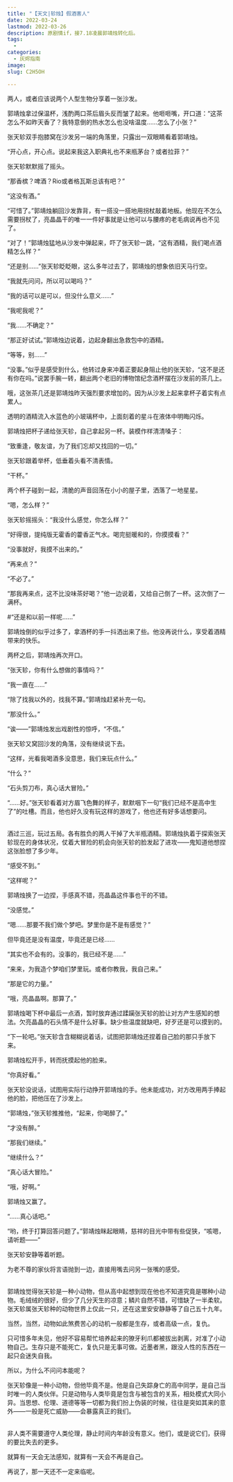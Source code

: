 ```yaml
---
title: "【天文|轸烛】假酒害人"
date: 2022-03-24
lastmod: 2022-03-26
description: 原剧情if，接7.18凌晨郭靖烛转化后。
tags:
  - 
categories:
  - 灰烬指南
image: 
slug: C2H5OH

---
```

两人，或者应该说两个人型生物分享着一张沙发。
<br>

郭靖烛拿过保温杯，浅酌两口茶后眉头反而皱了起来。他咂咂嘴，开口道：“这茶怎么不如昨天香了？我特意倒的热水怎么也没啥温度……怎么了小张？”
<br>

张天轸双手抱膝窝在沙发另一端的角落里，只露出一双眼睛看着郭靖烛。
<br>

“开心点，开心点。说起来我这入职典礼也不来瓶茅台？或者拉菲？”
<br>

张天轸默默摇了摇头。
<br>

“那香槟？啤酒？Rio或者格瓦斯总该有吧？”
<br>

“这没有酒。”
<br>

“可惜了。”郭靖烛躺回沙发靠背，有一搭没一搭地用拐杖敲着地板。他现在不怎么需要拐杖了，亮晶晶干的唯一一件好事就是让他可以与腰疼的老毛病说再也不见了。
<br>

“对了！”郭靖烛猛地从沙发中弹起来，吓了张天轸一跳，“这有酒精，我们喝点酒精怎么样？”
<br>

“还是别……”张天轸眨眨眼，这么多年过去了，郭靖烛的想象依旧天马行空。
<br>

“我就先问问，所以可以喝吗？”
<br>

“我的话可以是可以，但没什么意义……”
<br>

“我呢我呢？”
<br>

“我……不确定？”
<br>

“那正好试试。”郭靖烛边说着，边起身翻出急救包中的酒精。
<br>

“等等，别……”
<br>

“没事。”似乎是感受到什么，他转过身来冲着正要起身阻止他的张天轸，“这不是还有你在吗。”说罢手腕一转，翻出两个老旧的博物馆纪念酒杯摆在沙发前的茶几上。
<br>

哦，这张茶几还是郭靖烛昨天强烈要求增加的。因为从沙发上起来拿杯子着实有点累人。
<br>

透明的酒精流入水蓝色的小玻璃杯中，上面刻着的星斗在液体中明晦闪烁。
<br>

郭靖烛把杯子递给张天轸，自己拿起另一杯。装模作样清清嗓子：
<br>

“致重逢，敬友谊，为了我们忘却又找回的一切。”
<br>

张天轸跟着举杯，低垂着头看不清表情。
<br>

“干杯。”
<br>

两个杯子碰到一起，清脆的声音回荡在小小的屋子里，洒落了一地星星。
<br>

“嗯，怎么样？”
<br>

张天轸摇摇头：“我没什么感觉，你怎么样？”
<br>

“好得很，提纯版无霍香的藿香正气水。喝完挺暖和的，你摸摸看？”
<br>

“没事就好，我摸不出来的。”
<br>

“再来点？”
<br>

“不必了。”
<br>

“那我再来点，这不比没味茶好喝？”他一边说着，又给自己倒了一杯。这次倒了一满杯。
<br>

#“还是和以前一样呢……”
<br>

郭靖烛倒的似乎过多了，拿酒杯的手一抖洒出来了些。他没再说什么，享受着酒精带来的快乐。
<br>

两杯之后，郭靖烛再次开口。
<br>

“张天轸，你有什么想做的事情吗？”
<br>

“我一直在……”
<br>

“除了找我以外的，找我不算。”郭靖烛赶紧补充一句。
<br>

“那没什么。”
<br>

“诶——”郭靖烛发出戏剧性的惊呼，“不信。”
<br>

张天轸又窝回沙发的角落，没有继续说下去。
<br>

“这样，光看我喝酒多没意思，我们来玩点什么。”
<br>

“什么？”
<br>

“石头剪刀布，真心话大冒险。”
<br>

“……好。”张天轸看着对方眉飞色舞的样子，默默咽下一句“我们已经不是高中生了”的吐槽。而且，他也好久没有玩这样的游戏了，他也还有好多话想要问。
<br>
<br>

酒过三巡，玩过五局。各有胜负的两人干掉了大半瓶酒精。郭靖烛执着于探索张天轸现在的身体状况，仗着大冒险的机会向张天轸的脸发起了进攻——鬼知道他想捏这张脸想了多少年。
<br>

“感受不到。”
<br>

“这样呢？”
<br>

郭靖烛换了一边捏，手感真不错，亮晶晶这件事也干的不错。
<br>

“没感觉。”
<br>

“嗯……那要不我们做个梦吧。梦里你是不是有感觉？”
<br>

但毕竟还是没有温度，毕竟还是已经……
<br>

“其实也不会有的。没事的，我已经不是……”
<br>

“来来，为我造个梦咱们梦里玩。或者你教我，我自己来。”
<br>

“那是它的力量。”
<br>

“哦，亮晶晶啊。那算了。”
<br>

郭靖烛喝下杯中最后一点酒，暂时放弃通过蹂躏张天轸的脸让对方产生感知的想法。欠亮晶晶的石头情不是什么好事。缺少些温度就缺吧，好歹还是可以摸到的。
<br>

“下一轮吧。”张天轸含含糊糊说着话，试图把郭靖烛还捏着自己脸的那只手放下来。
<br>

郭靖烛松开手，转而抚摸起他的脸来。
<br>

“你真好看。”
<br>

张天轸没说话，试图用实际行动挣开郭靖烛的手。他未能成功，对方改用两手捧起他的脸，把他压在了沙发上。
<br>

“郭靖烛，”张天轸推推他，“起来，你喝醉了。”
<br>

“才没有醉。”
<br>

“那我们继续。”
<br>

“继续什么？”
<br>

“真心话大冒险。”
<br>

“哦，好啊。”
<br>

郭靖烛又赢了。
<br>

“……真心话吧。”
<br>

“哟，终于打算回答问题了。”郭靖烛眯起眼睛，慈祥的目光中带有些促狭，“咳嗯，请听题——”
<br>

张天轸安静等着听题。
<br>

为老不尊的家伙将言语抛到一边，直接用嘴去问另一张嘴的感受。
<br>
<br>

郭靖烛觉得张天轸是一种小动物，但从高中起想到现在他也不知道究竟是哪种小动物。毛绒绒的很好，但少了几分天生的凉意；鳞片自然不错，可惜缺了一半柔软。张天轸属张天轸种的动物世界上仅此一只，还在这里安安静静等了自己五十九年。
<br>

当然，当然，动物如此煞费苦心的动机一般都是生存，或者高级一点，复仇。
<br>

只可惜多年未见，他好不容易帮忙培养起来的獠牙利爪都被拔出剥离，对准了小动物自己。生存只是不能死亡，复仇只是无事可做。近墨者黑，跟没人性的东西在一起只会迷失自我。
<br>

所以，为什么不问问本能呢？
<br>

张天轸像是一种小动物，但他毕竟不是。他是自己失踪身亡的高中同学，是自己当时唯一的人类伙伴。只是动物与人类毕竟是包含与被包含的关系，相处模式大同小异。当思想、伦理、道德等等一切都为我们扮上伪装的时候，往往是突如其来的意外——一般是死亡威胁——会暴露真正的我们。
<br>
<br>

非人类不需要遵守人类伦理，静止时间内年龄没有意义。他们，或是说它们，获得的要比失去的更多。
<br>

就算有一天会无法感知，就算有一天会不再是自己。
<br>

再说了，那一天还不一定来临呢。